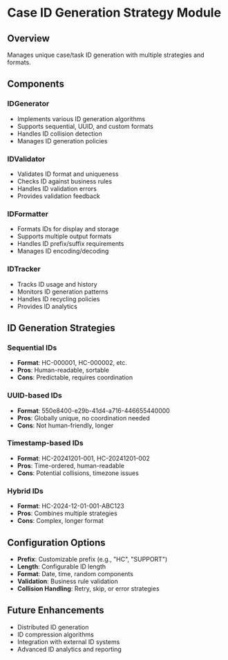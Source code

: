 # Case ID Generation Strategy Module

## Overview
Manages unique case/task ID generation with multiple strategies and formats.

## Components

### IDGenerator
- Implements various ID generation algorithms
- Supports sequential, UUID, and custom formats
- Handles ID collision detection
- Manages ID generation policies

### IDValidator
- Validates ID format and uniqueness
- Checks ID against business rules
- Handles ID validation errors
- Provides validation feedback

### IDFormatter
- Formats IDs for display and storage
- Supports multiple output formats
- Handles ID prefix/suffix requirements
- Manages ID encoding/decoding

### IDTracker
- Tracks ID usage and history
- Monitors ID generation patterns
- Handles ID recycling policies
- Provides ID analytics

## ID Generation Strategies

### Sequential IDs
- **Format**: HC-000001, HC-000002, etc.
- **Pros**: Human-readable, sortable
- **Cons**: Predictable, requires coordination

### UUID-based IDs
- **Format**: 550e8400-e29b-41d4-a716-446655440000
- **Pros**: Globally unique, no coordination needed
- **Cons**: Not human-friendly, longer

### Timestamp-based IDs
- **Format**: HC-20241201-001, HC-20241201-002
- **Pros**: Time-ordered, human-readable
- **Cons**: Potential collisions, timezone issues

### Hybrid IDs
- **Format**: HC-2024-12-01-001-ABC123
- **Pros**: Combines multiple strategies
- **Cons**: Complex, longer format

## Configuration Options
- **Prefix**: Customizable prefix (e.g., "HC", "SUPPORT")
- **Length**: Configurable ID length
- **Format**: Date, time, random components
- **Validation**: Business rule validation
- **Collision Handling**: Retry, skip, or error strategies

## Future Enhancements
- Distributed ID generation
- ID compression algorithms
- Integration with external ID systems
- Advanced ID analytics and reporting






